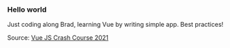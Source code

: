 ### Hello world

Just coding along Brad, learning Vue by writing simple app. Best practices!

Source:
[Vue JS Crash Course 2021](https://www.youtube.com/watch?v=qZXt1Aom3Cs)
